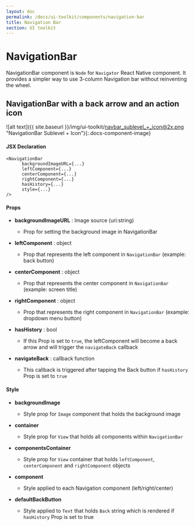 ```yaml
---
layout: doc
permalink: /docs/ui-toolkit/components/navigation-bar
title: Navigation Bar
section: UI toolkit
---
```


# NavigationBar

NavigationBar component is `Node` for `Navigator` React Native component. 
It provides a simpler way to use 3-column Navigation bar without reinventing the wheel.

## NavigationBar with a back arrow and an action icon
![alt text]({{ site.baseurl }}/img/ui-toolkit/navbar_sublevel_+_icon@2x.png "NavigationBar Sublevel + Icon"){:.docs-component-image}


#### JSX Declaration
```JSX
<NavigationBar
      backgroundImageURL={...}
      leftComponent={...}
      centerComponent={...}
      rightComponent={...}
      hasHistory={...}
      style={...}
/>
```

#### Props

* **backgroundImageURL** : Image source (uri:string)
  - Prop for setting the background image in NavigationBar
  
* **leftComponent** : object  
  - Prop that represents the left component in `NavigationBar` (example: back button)

* **centerComponent** : object  
  - Prop that represents the center component in `NavigationBar` (example: screen title)

* **rightComponent** : object
  - Prop that represents the right component in `NavigationBar` (example: dropdown menu button)

* **hasHistory** : bool
  - If this Prop is set to `true`, the leftComponent will become a back arrow and will trigger the `navigateBack` callback

* **navigateBack** : callback function
  - This callback is triggered after tapping the Back button if `hasHistory` Prop is set to `true`  

#### Style

* **backgroundImage**
  - Style prop for `Image` component that holds the background image 
  
* **container**
  - Style prop for `View` that holds all components within `NavigationBar`
  
* **componentsContainer**
  - Style prop for `View` container that holds `leftComponent`, `centerComponent` and `rightComponent` objects
  
* **component**
  - Style applied to each Navigation component (left/right/center)
  
* **defaultBackButton**
  - Style applied to `Text` that holds `Back` string which is rendered if `hasHistory` Prop is set to true  
